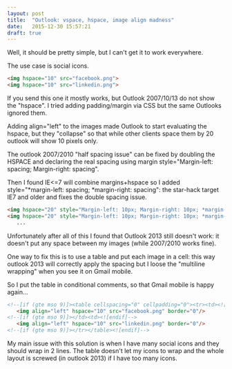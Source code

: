 ```yaml
---
layout: post
title:  "Outlook: vspace, hspace, image align madness"
date:   2015-12-30 15:57:21
draft: true
---
```

Well, it should be pretty simple, but I can't get it to work everywhere.

The use case is social icons.

```html
<img hspace="10" src="facebook.png">
<img hspace="10" src="linkedin.png">
```
If you send this one it mostly works, but Outlook 2007/10/13 do not show the "hspace".
I tried adding padding/margin via CSS but the same Outlooks ignored them.

Adding align="left" to the images made Outlook to start evaluating the hspace, but they "collapse" so that while other clients space them by 20 outlook will show 10 pixels only.

The outlook 2007/2010 "half spacing issue" can be fixed by doubling the HSPACE and declaring the real spacing using margin style="Margin-left: spacing; Margin-right: spacing".

Then I found IE<=7 will combine margins+hspace so I added style="*margin-left: spacing; *margin-right: spacing": the star-hack target IE7 and older and fixes the double spacing issue.

```html
<img hspace="20" style="Margin-left: 10px; Margin-right: 10px; *margin-left: -10px; *margin-right: -10px" src="facebook.png">
<img hspace="20" style="Margin-left: 10px; Margin-right: 10px; *margin-left: -10px; *margin-right: -10px" src="linkedin.png">
   ...
```

Unfortunately after all of this I found that Outlook 2013 still doesn't work: it doesn't put any space between my images (while 2007/2010 works fine).

One way to fix this is to use a table and put each image in a cell: this way outlook 2013 will correctly apply the spacing but I loose the "multiline wrapping" when you see it on Gmail mobile.

So I put the table in conditional comments, so that Gmail mobile is happy again...

```html
<!--[if (gte mso 9)]><table cellspacing="0" cellpadding="0"><tr><td><![endif]-->
   <img align="left" hspace="10" src="facebook.png" border="0"/>
<!--[if (gte mso 9)]></td><td><![endif]-->
   <img align="left" hspace="10" src="linkedin.png" border="0"/>
<!--[if (gte mso 9)]></tr></table><![endif]-->
```

My main issue with this solution is when I have many social icons and they should wrap in 2 lines. The table doesn't let my icons to wrap and the whole layout is screwed (in outlook 2013) if I have too many icons.

